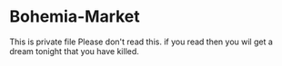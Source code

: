 # Bohemia-Market
This is private file Please don't read this. if you read then you wil get a dream tonight that you have killed.

